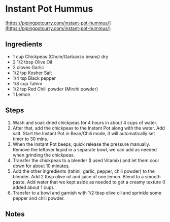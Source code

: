 # Instant Pot Hummus
[https://pipingpotcurry.com/instant-pot-hummus/](https://pipingpotcurry.com/instant-pot-hummus/)

## Ingredients

- 1 cup Chickpeas (Chole/Garbanzo beans) dry
- 2 1/2 tbsp Olive Oil
- 2 cloves Garlic
- 1/2 tsp Kosher Salt
- 1/4 tsp Black pepper
- 1/8 cup Tahini
- 1/2 tsp Red Chili powder (Mirchi powder)
- 1 Lemon

## Steps

1. Wash and soak dried chickpeas for 4 hours in about 4 cups of water.   
2. After that, add the chickpeas to the Instant Pot along with the water.  Add salt. Start the Instant Pot in Bean/Chili mode, it will automatically set timer to 30 mins.  
3. When the Instant Pot beeps, quick release the pressure manually. Remove the leftover liquid in a separate bowl, we can add as needed when grinding the chickpeas.
4. Transfer the chickpeas to a blender (I used Vitamix) and let them cool down for about 10 minutes.
5. Add the other ingredients (tahini, garlic, pepper, chili powder) to the blender. Add 2 tbsp olive oil and juice of one lemon. Blend to a smooth paste. Add water that we kept aside as needed to get a creamy texture (I added about 1 cup).
6. Transfer to a bowl and garnish with 1/2 tbsp olive oil and sprinkle some pepper and chili powder.

## Notes